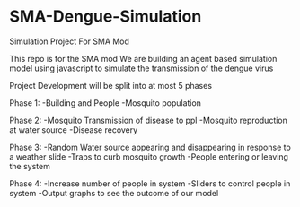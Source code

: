 # SMA-Dengue-Simulation
Simulation Project For SMA Mod


This repo is for the SMA mod
We are building an agent based simulation model using javascript to simulate the transmission of the dengue virus

Project Development will be split into at most 5 phases

Phase 1:
-Building and People
-Mosquito population

Phase 2:
-Mosquito Transmission of disease to ppl
-Mosquito reproduction at water source
-Disease recovery

Phase 3:
-Random Water source appearing and disappearing in response to a weather slide
-Traps to curb mosquito growth
-People entering or leaving the system

Phase 4:
-Increase number of people in system
-Sliders to control people in system
-Output graphs to see the outcome of our model
